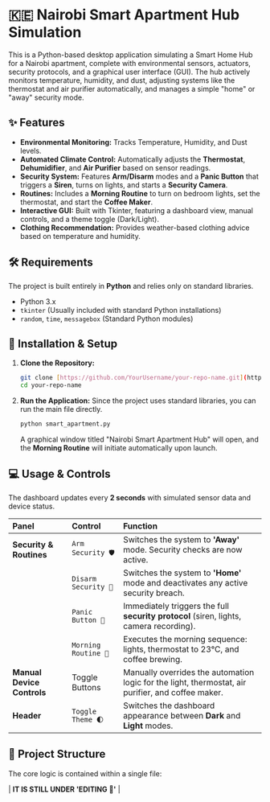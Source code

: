 # 🇰🇪 Nairobi Smart Apartment Hub Simulation

This is a Python-based desktop application simulating a Smart Home Hub for a Nairobi apartment, complete with environmental sensors, actuators, security protocols, and a graphical user interface (GUI). The hub actively monitors temperature, humidity, and dust, adjusting systems like the thermostat and air purifier automatically, and manages a simple "home" or "away" security mode.

## ✨ Features

* **Environmental Monitoring:** Tracks Temperature, Humidity, and Dust levels.
* **Automated Climate Control:** Automatically adjusts the **Thermostat**, **Dehumidifier**, and **Air Purifier** based on sensor readings.
* **Security System:** Features **Arm/Disarm** modes and a **Panic Button** that triggers a **Siren**, turns on lights, and starts a **Security Camera**.
* **Routines:** Includes a **Morning Routine** to turn on bedroom lights, set the thermostat, and start the **Coffee Maker**.
* **Interactive GUI:** Built with Tkinter, featuring a dashboard view, manual controls, and a theme toggle (Dark/Light).
* **Clothing Recommendation:** Provides weather-based clothing advice based on temperature and humidity.

## 🛠️ Requirements

The project is built entirely in **Python** and relies only on standard libraries.

* Python 3.x
* `tkinter` (Usually included with standard Python installations)
* `random`, `time`, `messagebox` (Standard Python modules)

## 🚀 Installation & Setup

1.  **Clone the Repository:**
    ```bash
    git clone [https://github.com/YourUsername/your-repo-name.git](https://github.com/YourUsername/your-repo-name.git)
    cd your-repo-name
    ```

2.  **Run the Application:**
    Since the project uses standard libraries, you can run the main file directly.

    ```bash
    python smart_apartment.py
    ```

    A graphical window titled "Nairobi Smart Apartment Hub" will open, and the **Morning Routine** will initiate automatically upon launch.

## 💻 Usage & Controls

The dashboard updates every **2 seconds** with simulated sensor data and device status.

| Panel | Control | Function |
| :--- | :--- | :--- |
| **Security & Routines** | `Arm Security 🛡️` | Switches the system to **'Away'** mode. Security checks are now active. |
| | `Disarm Security 🔑` | Switches the system to **'Home'** mode and deactivates any active security breach. |
| | `Panic Button 🚨` | Immediately triggers the full **security protocol** (siren, lights, camera recording). |
| | `Morning Routine 🌅` | Executes the morning sequence: lights, thermostat to 23°C, and coffee brewing. |
| **Manual Device Controls** | Toggle Buttons | Manually overrides the automation logic for the light, thermostat, air purifier, and coffee maker. |
| **Header** | `Toggle Theme 🌓` | Switches the dashboard appearance between **Dark** and **Light** modes. |

## 📐 Project Structure

The core logic is contained within a single file:

| **IT IS STILL UNDER 'EDITING 🥲'** |
